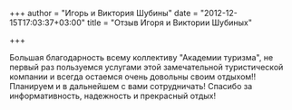 +++
author = "Игорь и Виктория Шубины"
date = "2012-12-15T17:03:37+03:00"
title = "Отзыв Игоря и Виктории Шубиных"

+++

Большая благодарность всему коллективу "Академии туризма", не первый раз пользуемся услугами этой замечательной туристической компании и всегда остаемся очень довольны своим отдыхом!! 
Планируем и в дальнейшем с вами сотрудничать! Спасибо за информативность, надежность и прекрасный отдых!  